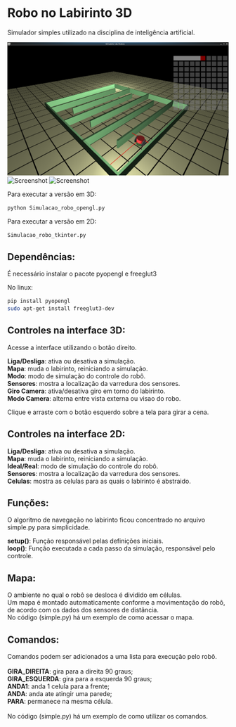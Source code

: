 # Robo no Labirinto 3D

Simulador simples utilizado na disciplina de inteligência artificial.

![Screenshot](/robo1.png)
![Screenshot](/robot2.png)
![Screenshot](/robot3.png)

Para executar a versão em 3D:

```bash
python Simulacao_robo_opengl.py
```
Para executar a versão em 2D:

```bash
Simulacao_robo_tkinter.py
```

## Dependências:

É necessário instalar o pacote pyopengl e freeglut3

No linux:
```bash
pip install pyopengl
sudo apt-get install freeglut3-dev
```


## Controles na interface 3D:

Acesse a interface utilizando o botão direito.

__Liga/Desliga__: ativa ou desativa a simulação.\
__Mapa__: muda o labirinto, reiniciando a simulação.\
__Modo__: modo de simulação do controle do robô.\
__Sensores__: mostra a localização da varredura dos sensores.\
__Giro Camera__: ativa/desativa giro em torno do labirinto.\
__Modo Camera__: alterna entre vista externa ou visao do robo.

Clique e arraste com o botão esquerdo sobre a tela para girar a cena.

## Controles na interface 2D:

__Liga/Desliga__: ativa ou desativa a simulação.\
__Mapa__: muda o labirinto, reiniciando a simulação.\
__Ideal/Real__: modo de simulação do controle do robô.\
__Sensores__: mostra a localização da varredura dos sensores.\
__Celulas__: mostra as celulas para as quais o labirinto é abstraido.

## Funções:

O algoritmo de navegação no labirinto ficou concentrado no arquivo simple.py para simplicidade.

__setup()__: Função responsável pelas definições iniciais.\
__loop()__: Função executada a cada passo da simulação, responsável pelo controle.

## Mapa:

O ambiente no qual o robô se desloca é dividido em células.\
Um mapa é montado automaticamente conforme a movimentação do robô, de acordo com os dados dos sensores de distância.\
No código (simple.py) há um exemplo de como acessar o mapa.

## Comandos:

Comandos podem ser adicionados a uma lista para execução pelo robô.\
\
__GIRA_DIREITA__: gira para a direita 90 graus;\
__GIRA_ESQUERDA__: gira para a esquerda 90 graus;\
__ANDA1__: anda 1 celula para a frente;\
__ANDA__: anda ate atingir uma parede;\
__PARA__: permanece na mesma célula.\
\
No código (simple.py) há um exemplo de como utilizar os comandos.
